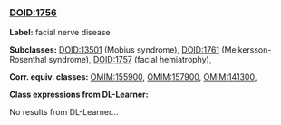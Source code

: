 
### [DOID:1756](http://purl.obolibrary.org/obo/DOID_1756)
**Label:** facial nerve disease

**Subclasses:** [DOID:13501](http://purl.obolibrary.org/obo/DOID_13501) (Mobius syndrome), [DOID:1761](http://purl.obolibrary.org/obo/DOID_1761) (Melkersson-Rosenthal syndrome), [DOID:1757](http://purl.obolibrary.org/obo/DOID_1757) (facial hemiatrophy), 

**Corr. equiv. classes:** [OMIM:155900](http://purl.obolibrary.org/obo/OMIM_155900), [OMIM:157900](http://purl.obolibrary.org/obo/OMIM_157900), [OMIM:141300](http://purl.obolibrary.org/obo/OMIM_141300), 

**Class expressions from DL-Learner:**

No results from DL-Learner...



